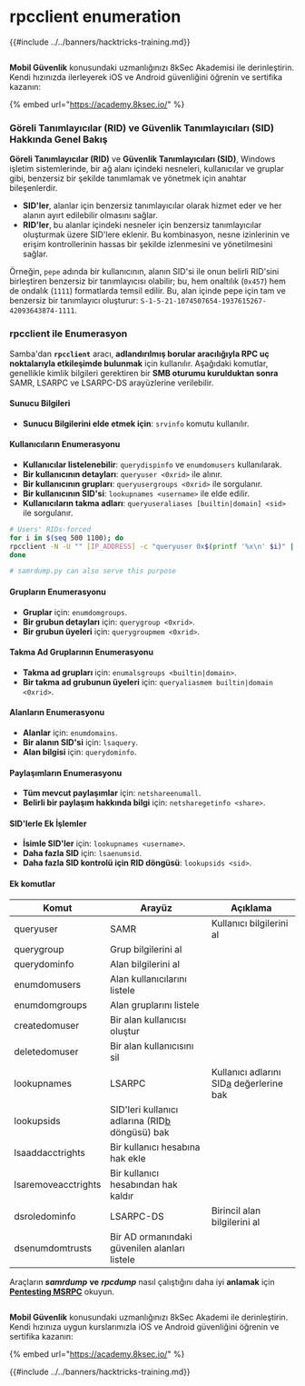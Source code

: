 # rpcclient enumeration

{{#include ../../banners/hacktricks-training.md}}

<figure><img src="/images/image (2).png" alt=""><figcaption></figcaption></figure>

**Mobil Güvenlik** konusundaki uzmanlığınızı 8kSec Akademisi ile derinleştirin. Kendi hızınızda ilerleyerek iOS ve Android güvenliğini öğrenin ve sertifika kazanın:

{% embed url="https://academy.8ksec.io/" %}

### Göreli Tanımlayıcılar (RID) ve Güvenlik Tanımlayıcıları (SID) Hakkında Genel Bakış

**Göreli Tanımlayıcılar (RID)** ve **Güvenlik Tanımlayıcıları (SID)**, Windows işletim sistemlerinde, bir ağ alanı içindeki nesneleri, kullanıcılar ve gruplar gibi, benzersiz bir şekilde tanımlamak ve yönetmek için anahtar bileşenlerdir.

- **SID'ler**, alanlar için benzersiz tanımlayıcılar olarak hizmet eder ve her alanın ayırt edilebilir olmasını sağlar.
- **RID'ler**, bu alanlar içindeki nesneler için benzersiz tanımlayıcılar oluşturmak üzere SID'lere eklenir. Bu kombinasyon, nesne izinlerinin ve erişim kontrollerinin hassas bir şekilde izlenmesini ve yönetilmesini sağlar.

Örneğin, `pepe` adında bir kullanıcının, alanın SID'si ile onun belirli RID'sini birleştiren benzersiz bir tanımlayıcısı olabilir; bu, hem onaltılık (`0x457`) hem de ondalık (`1111`) formatlarda temsil edilir. Bu, alan içinde pepe için tam ve benzersiz bir tanımlayıcı oluşturur: `S-1-5-21-1074507654-1937615267-42093643874-1111`.

### **rpcclient ile Enumerasyon**

Samba'dan **`rpcclient`** aracı, **adlandırılmış borular aracılığıyla RPC uç noktalarıyla etkileşimde bulunmak** için kullanılır. Aşağıdaki komutlar, genellikle kimlik bilgileri gerektiren bir **SMB oturumu kurulduktan sonra** SAMR, LSARPC ve LSARPC-DS arayüzlerine verilebilir.

#### Sunucu Bilgileri

- **Sunucu Bilgilerini elde etmek için**: `srvinfo` komutu kullanılır.

#### Kullanıcıların Enumerasyonu

- **Kullanıcılar listelenebilir**: `querydispinfo` ve `enumdomusers` kullanılarak.
- **Bir kullanıcının detayları**: `queryuser <0xrid>` ile alınır.
- **Bir kullanıcının grupları**: `queryusergroups <0xrid>` ile sorgulanır.
- **Bir kullanıcının SID'si**: `lookupnames <username>` ile elde edilir.
- **Kullanıcıların takma adları**: `queryuseraliases [builtin|domain] <sid>` ile sorgulanır.
```bash
# Users' RIDs-forced
for i in $(seq 500 1100); do
rpcclient -N -U "" [IP_ADDRESS] -c "queryuser 0x$(printf '%x\n' $i)" | grep "User Name\|user_rid\|group_rid" && echo "";
done

# samrdump.py can also serve this purpose
```
#### Grupların Enumerasyonu

- **Gruplar** için: `enumdomgroups`.
- **Bir grubun detayları** için: `querygroup <0xrid>`.
- **Bir grubun üyeleri** için: `querygroupmem <0xrid>`.

#### Takma Ad Gruplarının Enumerasyonu

- **Takma ad grupları** için: `enumalsgroups <builtin|domain>`.
- **Bir takma ad grubunun üyeleri** için: `queryaliasmem builtin|domain <0xrid>`.

#### Alanların Enumerasyonu

- **Alanlar** için: `enumdomains`.
- **Bir alanın SID'si** için: `lsaquery`.
- **Alan bilgisi** için: `querydominfo`.

#### Paylaşımların Enumerasyonu

- **Tüm mevcut paylaşımlar** için: `netshareenumall`.
- **Belirli bir paylaşım hakkında bilgi** için: `netsharegetinfo <share>`.

#### SID'lerle Ek İşlemler

- **İsimle SID'ler** için: `lookupnames <username>`.
- **Daha fazla SID** için: `lsaenumsid`.
- **Daha fazla SID kontrolü için RID döngüsü**: `lookupsids <sid>`.

#### **Ek komutlar**

| **Komut**           | **Arayüz**                                                                                                                                     | **Açıklama**                                                                                                                           |
| ------------------- | ------------------------------------------------------------------------------------------------------------------------------------------------- | ----------------------------------------------------------------------------------------------------------------------------------------- |
| queryuser           | SAMR                                                                                                                                              | Kullanıcı bilgilerini al                                                                                                                 |
| querygroup          | Grup bilgilerini al                                                                                                                        |                                                                                                                                           |
| querydominfo        | Alan bilgilerini al                                                                                                                       |                                                                                                                                           |
| enumdomusers        | Alan kullanıcılarını listele                                                                                                                            |                                                                                                                                           |
| enumdomgroups       | Alan gruplarını listele                                                                                                                           |                                                                                                                                           |
| createdomuser       | Bir alan kullanıcısı oluştur                                                                                                                              |                                                                                                                                           |
| deletedomuser       | Bir alan kullanıcısını sil                                                                                                                              |                                                                                                                                           |
| lookupnames         | LSARPC                                                                                                                                            | Kullanıcı adlarını SID[a](https://learning.oreilly.com/library/view/network-security-assessment/9781491911044/ch08.html#ch08fn8) değerlerine bak |
| lookupsids          | SID'leri kullanıcı adlarına (RID[b](https://learning.oreilly.com/library/view/network-security-assessment/9781491911044/ch08.html#ch08fn9) döngüsü) bak |                                                                                                                                           |
| lsaaddacctrights    | Bir kullanıcı hesabına hak ekle                                                                                                                      |                                                                                                                                           |
| lsaremoveacctrights | Bir kullanıcı hesabından hak kaldır                                                                                                                 |                                                                                                                                           |
| dsroledominfo       | LSARPC-DS                                                                                                                                         | Birincil alan bilgilerini al                                                                                                            |
| dsenumdomtrusts     | Bir AD ormanındaki güvenilen alanları listele                                                                                                     |                                                                                                                                           |

Araçların _**samrdump**_ **ve** _**rpcdump**_ nasıl çalıştığını daha iyi **anlamak** için [**Pentesting MSRPC**](../135-pentesting-msrpc.md) okuyun.

<figure><img src="/images/image (2).png" alt=""><figcaption></figcaption></figure>

**Mobil Güvenlik** konusundaki uzmanlığınızı 8kSec Akademi ile derinleştirin. Kendi hızınıza uygun kurslarımızla iOS ve Android güvenliğini öğrenin ve sertifika kazanın:

{% embed url="https://academy.8ksec.io/" %}

{{#include ../../banners/hacktricks-training.md}}
